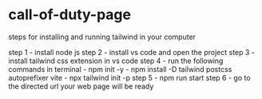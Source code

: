 # call-of-duty-page

steps for installing and running tailwind in your computer

step 1 - install node js
step 2 - install vs code and open the project
step 3 - install tailwind css extension in vs code 
step 4 - run the following commands in terminal
          - npm init -y
          - npm install -D tailwind postcss autoprefixer vite
          - npx tailwind init -p
step 5 - npm run start 
step 6 - go to the directed url your web page will be ready
